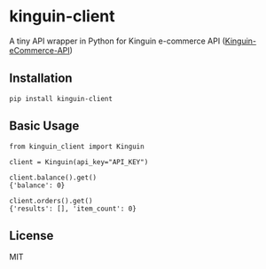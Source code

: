 # kinguin-client

A tiny API wrapper in Python for Kinguin e-commerce API ([Kinguin-eCommerce-API](https://github.com/kinguinltdhk/Kinguin-eCommerce-API))

## Installation

`pip install kinguin-client`

## Basic Usage

```
from kinguin_client import Kinguin

client = Kinguin(api_key="API_KEY")

client.balance().get()
{'balance': 0}

client.orders().get()
{'results': [], 'item_count': 0}
```

## License

MIT
